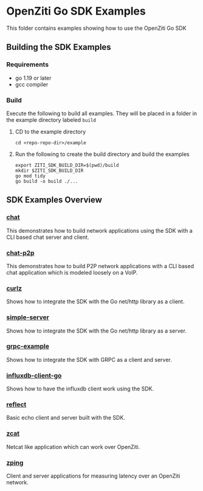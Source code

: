 # OpenZiti Go SDK Examples

This folder contains examples showing how to use the OpenZiti Go SDK

## Building the SDK Examples

### Requirements
* go 1.19 or later
* gcc compiler

### Build
Execute the following to build all examples. They will be placed in a folder in the example directory labeled `build`
1. CD to the example directory

       cd <repo-repo-dir>/example
1. Run the following to create the build directory and build the examples

       export ZITI_SDK_BUILD_DIR=$(pwd)/build
       mkdir $ZITI_SDK_BUILD_DIR
       go mod tidy
       go build -o build ./...

## SDK Examples Overview
### [chat](./chat)

This demonstrates how to build network applications using the SDK with
a CLI based chat server and client.

### [chat-p2p](./chat-p2p)

This demonstrates how to build P2P network applications with a CLI based
chat application which is modeled loosely on a VoIP.

### [curlz](./curlz)

Shows how to integrate the SDK with the Go net/http library as a client.

### [simple-server](./simple-server)

Shows how to integrate the SDK with the Go net/http library as a server.

### [grpc-example](./grpc-example)

Shows how to integrate the SDK with GRPC as a client and server.

### [influxdb-client-go](./influxdb-client-go)

Shows how to have the influxdb client work using the SDK.

### [reflect](./reflect)

Basic echo client and server built with the SDK.

### [zcat](./zcat)

Netcat like application which can work over OpenZiti.

### [zping](./zping)

Client and server applications for measuring latency over an OpenZiti network.